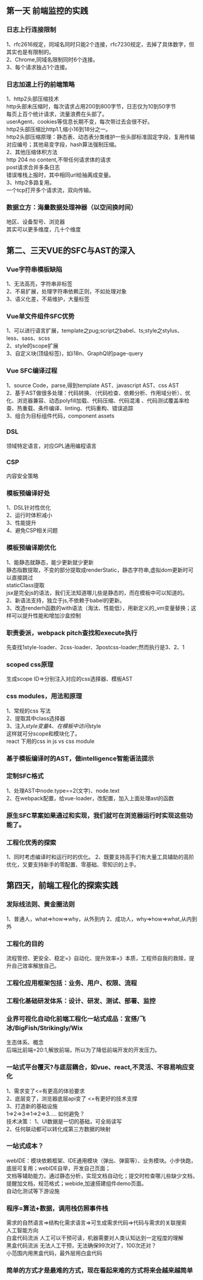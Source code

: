 ## 第一天 前端监控的实践
### 日志上行连接限制
1、rfc2616规定，同域名同时只能2个连接，rfc7230规定，去掉了具体数字，但其实也是有限制的。  
2、Chrome,同域名限制同时6个连接。  
3、每个请求独占1个连接。
### 日志加速上行的前端策略
1、http2头部压缩技术  
http头部未压缩时，每次请求占用200到800字节，日志仅为10到50字节  
每页上百个统计请求，流量浪费在头部了。  
userAgent、cookies等信息长期不变，每次带过去会很不好。  
http2头部压缩比http1.1,缩小16到18分之一。  
http2头部压缩原理：静态表、动态表分类维护一些头部标准固定字段，复用传输对应编号；其他易变字段，hash算法强制压缩。  
2、其他压缩体积方法  
http 204 no content,不带任何请求体的请求   
post请求合并多条日志  
错误堆栈上报时，其中相同url给抽离成变量。  
3、http2多路复用。  
一个tcp打开多个请求流，双向传输。    
### 数据立方：海量数据处理神器（以空间换时间）
地区、设备型号、浏览器   
其实可以更多维度，几十个维度
## 第二、三天VUE的SFC与AST的深入
### Vue字符串模板缺陷
1、无法高亮，字符串非标签  
2、不易扩展，处理字符串依赖正则，不如处理对象   
3、语义化差，不易维护，大量标签 
### Vue单文件组件SFC优势
1、可以进行语言扩展，template之pug;script之babel、ts;style之stylus、less、sass、scss  
2、style的scope扩展  
3、自定义块(顶级标签)，如i18n、GraphQl的page-query  
### Vue SFC编译过程
1、source Code，parse,得到template AST、javascript AST、css AST  
2、基于AST做很多处理：代码转换、（代码检查、依赖分析、作用域分析）、优化、浏览器兼容、动态polyfill加载、代码压缩、代码混淆
、代码测试覆盖率检查、热重载、条件编译、linting、代码重构、错误追踪  
3、组合为目标组件代码，component assets
### DSL
领域特定语言，对应GPL通用编程语言
### CSP
内容安全策略
### 模板预编译好处
1、DSL针对性优化  
2、运行时体积减小  
3、性能提升  
4、避免CSP相关问题
### 模板预编译期优化
1、能静态就静态，能少更新就少更新  
静态指数提取，不变的部分提取成renderStatic，静态字符串,虚拟dom更新时可以直接跳过  
staticClass提取  
jsx是完全js的语法，我们无法知道哪儿些是静态的，而在模板中可以知道的。    
2、新语法支持，独立于js,不依赖于babel的更新。  
3、改造renderh函数的with语法（淘汰、性能低），用新定义的_vm变量替换；这样可以提升性能和增加沙盒控制  
### 职责委派，webpack pitch查找和execute执行
先查找1style-loader、2css-loader、3postcss-loader;然而执行是3、2、1  
### scoped css原理
生成scope ID=>分别注入对应的css选择器、模板AST
### css modules，用法和原理
1、常规的css 写法  
2、提取其中class选择器  
3、注入$style变量  
4、在模板中访问$style  
这样就可分scope和模块化了。  
react 下用的css in js  vs css module
### 基于模板编译时的AST，做intelligence智能语法提示
### 定制SFC格式
1、处理AST中node.type==2(文字)、node.text  
2、在webpack配置，给vue-loader，改配置，加入上面处理ast的函数  
### 原生SFC草案如果通过和实现，我们就可在浏览器运行时实现这些功能了。
### 工程化优秀的探索
1、同时考虑编译时和运行时的优化。
2、既要支持高手们有大量工具辅助的高阶优化，又要支持新手的零配置、零基础、零知识的上手。
## 第四天，前端工程化的探索实践
### 发际线法则、黄金圈法则
1、普通人，what=>how=>why，从外到内
2、成功人，why=>how=>what,从内到外
### 工程化的目的
流程管控、更安全、稳定=》自动化、提升效率=》本质，工程师自我的救赎，提升自己效率解放自己。
### 工程化应用框架包括：业务、用户、权限、流程
### 工程化基础研发体系：设计、研发、测试、部署、监控
### 业界可视化自动化前端工程化一站式成品：宜搭/飞冰/BigFish/Strikingly/Wix
生态体系、概念  
后端比前端=20:1,解放前端，所以为了降低前端开发的开发压力。
### 一站式平台覆灭?与底层耦合，如vue、react,不灵活、不容易响应变化
1、需求变了<=有更高的体验要求  
2、底层变了，浏览器底层api变了 <=有更好的技术支撑  
3、打造新的基础设施  
1=>2=>3=>1=>2=>3.....
如何避免？  
技术决策：
1、UI数据是一切的基础，可全局读写  
2、任何联动都可以转化成第三方数据的映射 
### 一站式成本？  
webIDE：模块依赖框架、IDE通用模块（弹出、弹窗等）、业务模块。小步快跑，底层可复用；webIDE自举，开发自己页面；  
文档等辅助能力，通过静态分析，实现文档自动化；提交时检查哪儿些缺少文档，提醒加文档，规范格式；webide,加速搭建组件demo页面。  
自动化测试等下游设施  
### 程序=算法+数据，调用栈仿照事件栈
需求的自然语言=>结构化需求语言=>可生成需求代码=>代码与需求的关联搜索  
人工智能方向    
白盒代码流派  人工可以干预可读，机器需要对人类认知达到一定程度的理解  
黑盒代码流派  无法人工干预，无法确保99次对了，100次还对？  
小范围内用黑盒代码，最外层用白盒代码  
### 简单的方式才是最难的方式，现在看起来难的方式将来会越来越简单








